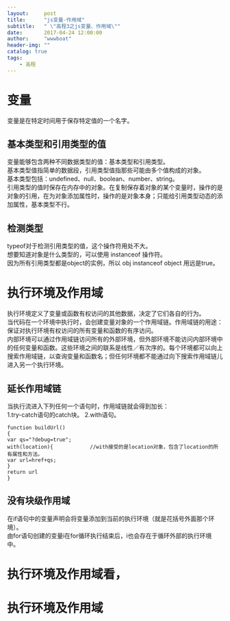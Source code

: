 ```yaml
---
layout:     post
title:      "js变量-作用域"
subtitle:   " \"高程3之js变量、作用域\""
date:       2017-04-24 12:00:00
author:     "wwwboat"
header-img: ""
catalog: true
tags:
    - 高程
---
```


# 变量
变量是在特定时间用于保存特定值的一个名字。

## 基本类型和引用类型的值
变量能够包含两种不同数据类型的值：基本类型和引用类型。<br/>
基本类型值指简单的数据段，引用类型值指那些可能由多个值构成的对象。<br/>
基本类型包括：undefined、null、boolean、number、string。<br/>
引用类型的值时保存在内存中的对象。在复制保存着对象的某个变量时，操作的是对象的引用，在为对象添加属性时，操作的是对象本身；只能给引用类型动态的添加属性，基本类型不行。
## 检测类型
typeof对于检测引用类型的值，这个操作符用处不大。<br/>
想要知道对象是什么类型的，可以使用 instanceof 操作符。<br/>
因为所有引用类型都是object的实例，所以 obj instanceof object 用远是true。
 
# 执行环境及作用域
执行环境定义了变量或函数有权访问的其他数据，决定了它们各自的行为。<br/>
当代码在一个环境中执行时，会创建变量对象的一个作用域链。作用域链的用途：保证对执行环境有权访问的所有变量和函数的有序访问。<br/>
内部环境可以通过作用域链访问所有的外部环境，但外部环境不能访问内部环境中的任何变量和函数。这些环境之间的联系是线性／有次序的。每个环境都可以向上搜索作用域链，以查询变量和函数名；但任何环境都不能通过向下搜索作用域链儿进入另一个执行环境。

## 延长作用域链
当执行流进入下列任何一个语句时，作用域链就会得到加长：<br/>
1.try-catch语句的catch块。
2.with语句。

```
function buildUrl()
{
var qs="?debug=true";
with(location){            //with接受的是location对象，包含了location的所有属性和方法。
var url=href+qs;
}
return url
}
```

## 没有块级作用域
在if语句中的变量声明会将变量添加到当前的执行环境（就是花括号外面那个环境）。<br/>
由for语句创建的变量i在for循环执行结束后，i也会存在于循环外部的执行环境中。

# 执行环境及作用域看，
# 执行环境及作用域
